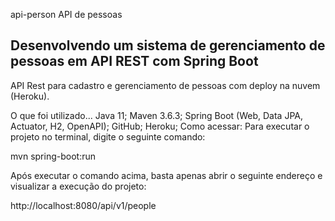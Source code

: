 api-person
API de pessoas

## Desenvolvendo um sistema de gerenciamento de pessoas em API REST com Spring Boot
API Rest para cadastro e gerenciamento de pessoas com deploy na nuvem (Heroku).

O que foi utilizado...
Java 11;
Maven 3.6.3;
Spring Boot (Web, Data JPA, Actuator, H2, OpenAPI);
GitHub;
Heroku;
Como acessar:
Para executar o projeto no terminal, digite o seguinte comando:

mvn spring-boot:run

Após executar o comando acima, basta apenas abrir o seguinte endereço e visualizar a execução do projeto:

http://localhost:8080/api/v1/people